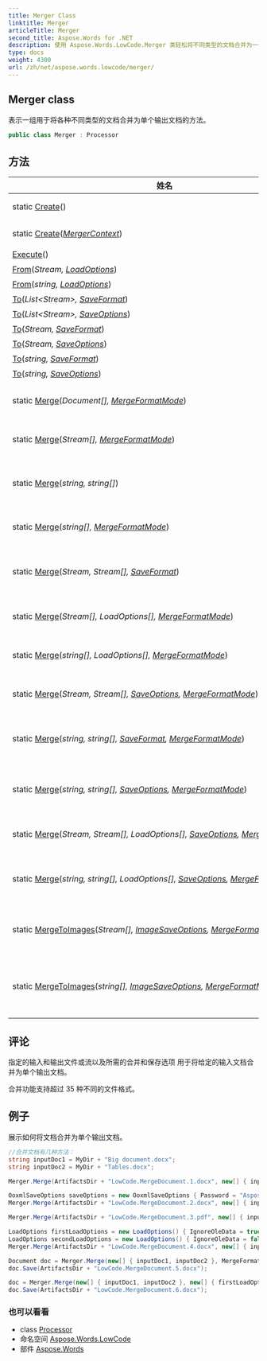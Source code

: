 ```yaml
---
title: Merger Class
linktitle: Merger
articleTitle: Merger
second_title: Aspose.Words for .NET
description: 使用 Aspose.Words.LowCode.Merger 类轻松将不同类型的文档合并为一个。立即简化您的工作流程，提升工作效率！
type: docs
weight: 4300
url: /zh/net/aspose.words.lowcode/merger/
---
```

## Merger class

表示一组用于将各种不同类型的文档合并为单个输出文档的方法。

```csharp
public class Merger : Processor
```

## 方法

| 姓名 | 描述 |
| --- | --- |
| static [Create](../../aspose.words.lowcode/merger/create/#create)() | 创建邮件合并处理器的新实例。 |
| static [Create](../../aspose.words.lowcode/merger/create/#create_1)(*[MergerContext](../mergercontext/)*) | 创建邮件合并处理器的新实例。 |
| [Execute](../../aspose.words.lowcode/processor/execute/)() | 执行处理器操作。 |
| [From](../../aspose.words.lowcode/processor/from/)(*Stream, [LoadOptions](../../aspose.words.loading/loadoptions/)*) | 指定要处理的输入文档。 |
| [From](../../aspose.words.lowcode/processor/from/)(*string, [LoadOptions](../../aspose.words.loading/loadoptions/)*) | 指定要处理的输入文档。 |
| [To](../../aspose.words.lowcode/processor/to/)(*List&lt;Stream&gt;, [SaveFormat](../../aspose.words/saveformat/)*) | 指定输出文档流列表。 |
| [To](../../aspose.words.lowcode/processor/to/)(*List&lt;Stream&gt;, [SaveOptions](../../aspose.words.saving/saveoptions/)*) | 指定输出文档流列表。 |
| [To](../../aspose.words.lowcode/processor/to/)(*Stream, [SaveFormat](../../aspose.words/saveformat/)*) | 指定处理器的输出流。 |
| [To](../../aspose.words.lowcode/processor/to/)(*Stream, [SaveOptions](../../aspose.words.saving/saveoptions/)*) | 指定处理器的输出流。 |
| [To](../../aspose.words.lowcode/processor/to/)(*string, [SaveFormat](../../aspose.words/saveformat/)*) | 指定处理器的输出文件。 |
| [To](../../aspose.words.lowcode/processor/to/)(*string, [SaveOptions](../../aspose.words.saving/saveoptions/)*) | 指定处理器的输出文件。 |
| static [Merge](../../aspose.words.lowcode/merger/merge/#merge)(*Document[], [MergeFormatMode](../mergeformatmode/)*) | 将给定的输入文档合并为一个文档并返回[`Document`](../../aspose.words/document/)最终文档的实例。 |
| static [Merge](../../aspose.words.lowcode/merger/merge/#merge_2)(*Stream[], [MergeFormatMode](../mergeformatmode/)*) | 将给定的输入文档合并为一个文档并返回[`Document`](../../aspose.words/document/)最终文档的实例。 |
| static [Merge](../../aspose.words.lowcode/merger/merge/#merge_8)(*string, string[]*) | 使用指定的输入 和输出文件名将给定的输入文档合并为单个输出文档KeepSourceFormatting. |
| static [Merge](../../aspose.words.lowcode/merger/merge/#merge_4)(*string[], [MergeFormatMode](../mergeformatmode/)*) | 将给定的输入文档合并为一个文档并返回[`Document`](../../aspose.words/document/)最终文档的实例。 |
| static [Merge](../../aspose.words.lowcode/merger/merge/#merge_6)(*Stream, Stream[], [SaveFormat](../../aspose.words/saveformat/)*) | 使用指定的输入输出流和最终文档格式将给定的输入文档合并为单个输出文档。 |
| static [Merge](../../aspose.words.lowcode/merger/merge/#merge_1)(*Stream[], LoadOptions[], [MergeFormatMode](../mergeformatmode/)*) | 将给定的输入文档合并为一个文档并返回[`Document`](../../aspose.words/document/)最终文档的实例。 |
| static [Merge](../../aspose.words.lowcode/merger/merge/#merge_3)(*string[], LoadOptions[], [MergeFormatMode](../mergeformatmode/)*) | 将给定的输入文档合并为一个文档并返回[`Document`](../../aspose.words/document/)最终文档的实例。 |
| static [Merge](../../aspose.words.lowcode/merger/merge/#merge_7)(*Stream, Stream[], [SaveOptions](../../aspose.words.saving/saveoptions/), [MergeFormatMode](../mergeformatmode/)*) | 使用指定的输入输出流和保存选项将给定的输入文档合并为单个输出文档。 |
| static [Merge](../../aspose.words.lowcode/merger/merge/#merge_10)(*string, string[], [SaveFormat](../../aspose.words/saveformat/), [MergeFormatMode](../mergeformatmode/)*) | 使用指定的输入输出文件名和最终文档格式将给定的输入文档合并为单个输出文档。 |
| static [Merge](../../aspose.words.lowcode/merger/merge/#merge_11)(*string, string[], [SaveOptions](../../aspose.words.saving/saveoptions/), [MergeFormatMode](../mergeformatmode/)*) | 使用指定的输入输出文件名和保存选项将给定的输入文档合并为单个输出文档。 |
| static [Merge](../../aspose.words.lowcode/merger/merge/#merge_5)(*Stream, Stream[], LoadOptions[], [SaveOptions](../../aspose.words.saving/saveoptions/), [MergeFormatMode](../mergeformatmode/)*) | 使用指定的输入输出流和保存选项将给定的输入文档合并为单个输出文档。 |
| static [Merge](../../aspose.words.lowcode/merger/merge/#merge_9)(*string, string[], LoadOptions[], [SaveOptions](../../aspose.words.saving/saveoptions/), [MergeFormatMode](../mergeformatmode/)*) | 使用指定的输入输出文件名和保存选项将给定的输入文档合并为单个输出文档。 |
| static [MergeToImages](../../aspose.words.lowcode/merger/mergetoimages/#mergetoimages)(*Stream[], [ImageSaveOptions](../../aspose.words.saving/imagesaveoptions/), [MergeFormatMode](../mergeformatmode/)*) | 使用指定的图像保存选项将给定的输入文档流合并为单个输出文档。 将输出呈现为图像。 |
| static [MergeToImages](../../aspose.words.lowcode/merger/mergetoimages/#mergetoimages_1)(*string[], [ImageSaveOptions](../../aspose.words.saving/imagesaveoptions/), [MergeFormatMode](../mergeformatmode/)*) | 使用指定的输入输出文件名和保存选项将给定的输入文档合并为单个输出文档。 将输出呈现为图像。 |

## 评论

指定的输入和输出文件或流以及所需的合并和保存选项 用于将给定的输入文档合并为单个输出文档。

合并功能支持超过 35 种不同的文件格式。

## 例子

展示如何将文档合并为单个输出文档。

```csharp
//合并文档有几种方法：
string inputDoc1 = MyDir + "Big document.docx";
string inputDoc2 = MyDir + "Tables.docx";

Merger.Merge(ArtifactsDir + "LowCode.MergeDocument.1.docx", new[] { inputDoc1, inputDoc2 });

OoxmlSaveOptions saveOptions = new OoxmlSaveOptions { Password = "Aspose.Words" };
Merger.Merge(ArtifactsDir + "LowCode.MergeDocument.2.docx", new[] { inputDoc1, inputDoc2 }, saveOptions, MergeFormatMode.KeepSourceFormatting);

Merger.Merge(ArtifactsDir + "LowCode.MergeDocument.3.pdf", new[] { inputDoc1, inputDoc2 }, SaveFormat.Pdf, MergeFormatMode.KeepSourceLayout);

LoadOptions firstLoadOptions = new LoadOptions() { IgnoreOleData = true };
LoadOptions secondLoadOptions = new LoadOptions() { IgnoreOleData = false };
Merger.Merge(ArtifactsDir + "LowCode.MergeDocument.4.docx", new[] { inputDoc1, inputDoc2 }, new[] { firstLoadOptions, secondLoadOptions }, saveOptions, MergeFormatMode.KeepSourceFormatting);

Document doc = Merger.Merge(new[] { inputDoc1, inputDoc2 }, MergeFormatMode.MergeFormatting);
doc.Save(ArtifactsDir + "LowCode.MergeDocument.5.docx");

doc = Merger.Merge(new[] { inputDoc1, inputDoc2 }, new[] { firstLoadOptions, secondLoadOptions }, MergeFormatMode.MergeFormatting);
doc.Save(ArtifactsDir + "LowCode.MergeDocument.6.docx");
```

### 也可以看看

* class [Processor](../processor/)
* 命名空间 [Aspose.Words.LowCode](../../aspose.words.lowcode/)
* 部件 [Aspose.Words](../../)
